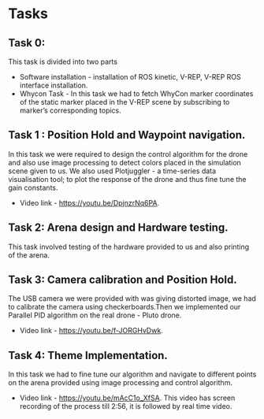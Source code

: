 # Tasks

## Task 0: 
This task is divided into two parts 
* Software installation - installation of ROS kinetic, V-REP, V-REP ROS interface installation.
* Whycon Task - In this task we had to fetch WhyCon marker coordinates of the static marker placed in the V-REP scene by subscribing to marker’s corresponding topics.

## Task 1 : Position Hold and Waypoint navigation.
In this task we were required to design the control algorithm for the drone and also use image processing to detect colors placed in the simulation scene given to us. We also used Plotjuggler - a time-series data visualisation tool; to plot the response of the drone and thus fine tune the gain constants. 
* Video link - https://youtu.be/DpjnzrNq6PA.

## Task 2: Arena design and Hardware testing.
This task involved testing of the hardware provided to us and also printing of the arena.

## Task 3: Camera calibration and Position Hold.
The USB camera we were provided with was giving distorted image, we had to calibrate the camera using checkerboards.Then we implemented our Parallel PID algorithm on the real drone - Pluto drone.
* Video link - https://youtu.be/f-JORGHvDwk.

## Task 4: Theme Implementation.
In this task we had to fine tune our algorithm and  navigate to different points on the arena provided using image processing and control algorithm.
* Video link - https://youtu.be/mAcC1o_XfSA. This video has screen recording of the process till 2:56, it is followed by real time video.   

